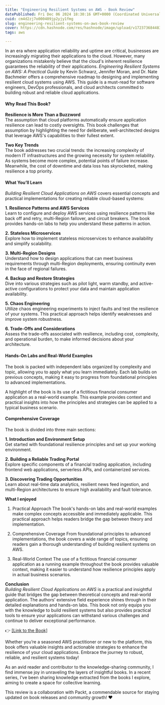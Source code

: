 ```yaml
---
title: "Engineering Resilient Systems on AWS - Book Review"
datePublished: Fri Dec 06 2024 18:30:16 GMT+0000 (Coordinated Universal Time)
cuid: cm4d2zj7o000409jp2yjy1fmg
slug: engineering-resilient-systems-on-aws-book-review
cover: https://cdn.hashnode.com/res/hashnode/image/upload/v1723736844834/3493498f-2966-401e-97f9-8a6e5ad62c9d.png
tags: aws

---
```


In an era where application reliability and uptime are critical, businesses are increasingly migrating their applications to the cloud. However, many organizations mistakenly believe that the cloud's inherent resilience guarantees the reliability of their applications. *Engineering Resilient Systems on AWS: A Practical Guide* by Kevin Schwarz, Jennifer Moran, and Dr. Nate Bachmeier offers a comprehensive roadmap to designing and implementing resilient cloud systems using AWS. This guide is a must-read for software engineers, DevOps professionals, and cloud architects committed to building robust and reliable cloud applications.

#### Why Read This Book?

**Resilience is More Than a Buzzword**  
The assumption that cloud platforms automatically ensure application resilience can lead to costly oversights. This book challenges that assumption by highlighting the need for deliberate, well-architected designs that leverage AWS's capabilities to their fullest extent.

**Two Key Trends**  
The book addresses two crucial trends: the increasing complexity of modern IT infrastructures and the growing necessity for system reliability. As systems become more complex, potential points of failure increase. Meanwhile, the cost of downtime and data loss has skyrocketed, making resilience a top priority.

#### What You’ll Learn

*Building Resilient Cloud Applications on AWS* covers essential concepts and practical implementations for creating reliable cloud-based systems:

**1\. Resilience Patterns and AWS Services**  
Learn to configure and deploy AWS services using resilience patterns like back off and retry, multi-Region failover, and circuit breakers. The book provides hands-on labs to help you understand these patterns in action.

**2\. Stateless Microservices**  
Explore how to implement stateless microservices to enhance availability and simplify scalability.

**3\. Multi-Region Designs**  
Understand how to design applications that can meet business requirements through multi-Region deployments, ensuring continuity even in the face of regional failures.

**4\. Backup and Restore Strategies**  
Dive into various strategies such as pilot light, warm standby, and active-active configurations to protect your data and maintain application availability.

**5\. Chaos Engineering**  
Utilize chaos engineering experiments to inject faults and test the resilience of your systems. This practical approach helps identify weaknesses and improve system robustness.

**6\. Trade-Offs and Considerations**  
Assess the trade-offs associated with resilience, including cost, complexity, and operational burden, to make informed decisions about your architecture.

#### Hands-On Labs and Real-World Examples

The book is packed with independent labs organized by complexity and topic, allowing you to apply what you learn immediately. Each lab builds on previous concepts, making it easy to progress from foundational principles to advanced implementations.

A highlight of the book is its use of a fictitious financial consumer application as a real-world example. This example provides context and practical insights into how the principles and strategies can be applied to a typical business scenario.

#### Comprehensive Coverage

The book is divided into three main sections:

**1\. Introduction and Environment Setup**  
Get started with foundational resilience principles and set up your working environment.

**2\. Building a Reliable Trading Portal**  
Explore specific components of a financial trading application, including frontend web applications, serverless APIs, and containerized services.

**3\. Discovering Trading Opportunities**  
Learn about real-time data analytics, resilient news feed ingestion, and multi-Region architectures to ensure high availability and fault tolerance.

**What I enjoyed**

1. Practical Approach The book's hands-on labs and real-world examples make complex concepts accessible and immediately applicable. This practical approach helps readers bridge the gap between theory and implementation.
    
2. Comprehensive Coverage From foundational principles to advanced implementations, the book covers a wide range of topics, ensuring readers gain a thorough understanding of building resilient systems on AWS.
    
3. Real-World Context The use of a fictitious financial consumer application as a running example throughout the book provides valuable context, making it easier to understand how resilience principles apply in actual business scenarios.
    

**Conclusion**  
*Building Resilient Cloud Applications on AWS* is a practical and insightful guide that bridges the gap between theoretical concepts and real-world application. The authors’ extensive field experience shines through in their detailed explanations and hands-on labs. This book not only equips you with the knowledge to build resilient systems but also provides practical tools to ensure your applications can withstand various challenges and continue to deliver exceptional performance.

👉 [\[Link to the Book\]](https://www.amazon.in/Engineering-Resilient-Systems-AWS-Resilience/dp/1098162420)

Whether you’re a seasoned AWS practitioner or new to the platform, this book offers valuable insights and actionable strategies to enhance the resilience of your cloud applications. Embrace the journey to robust, reliable, and resilient systems today!  
  
As an avid reader and contributor to the knowledge-sharing community, I find immense joy in unraveling the layers of insightful books. In a recent series, I've been sharing knowledge extracted from the books I explore, aiming to create a space for collective learning.

This review is a collaboration with Packt, a commendable source for staying updated on book releases and community growth! ❤️